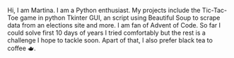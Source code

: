 Hi, I am Martina. I am a Python enthusiast. My projects include the Tic-Tac-Toe game in python Tkinter GUI, an script using Beautiful Soup to scrape data from an elections site and more. I am fan of Advent of Code. So far I could solve first 10 days of years I tried comfortably but the rest is a challenge I hope to tackle soon. Apart of that, I also prefer black tea to coffee 🫖. 
